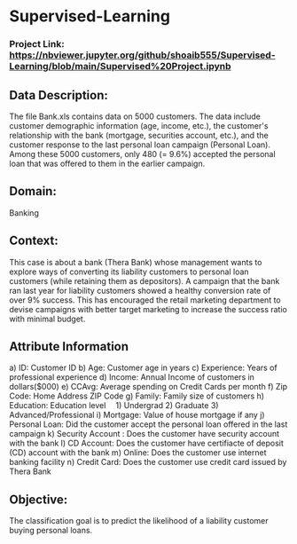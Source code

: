 # Supervised-Learning
### Project Link: https://nbviewer.jupyter.org/github/shoaib555/Supervised-Learning/blob/main/Supervised%20Project.ipynb
## Data Description:
The file Bank.xls contains data on 5000 customers. The data include customer demographic information (age, income, etc.), the customer's relationship with the bank (mortgage, securities account, etc.), and the customer response to the last personal loan campaign (Personal Loan). Among these 5000 customers, only 480 (= 9.6%) accepted the personal loan that was offered to them in the earlier campaign.
## Domain:
Banking

## Context:
This case is about a bank (Thera Bank) whose management wants to explore ways of converting its liability customers to personal loan customers (while retaining them as depositors). A campaign that the bank ran last year for liability customers showed a healthy conversion rate of over 9% success. This has encouraged the retail marketing department to devise campaigns with better target marketing to increase the success ratio with minimal budget.

## Attribute Information
a) ID: Customer ID
b) Age: Customer age in years
c) Experience: Years of professional experience
d) Income: Annual Income of customers in dollars($000)
e) CCAvg: Average spending on Credit Cards per month
f) Zip Code: Home Address ZIP Code
g) Family: Family size of customers
h) Education: Education level
 1) Undergrad 2) Graduate 3) Advanced/Professional
i) Mortgage: Value of house mortgage if any
j) Personal Loan: Did the customer accept the personal loan offered in the last campaign
k) Security Account : Does the customer have security account with the bank
l) CD Account: Does the customer have certifiacte of deposit (CD) account with the bank
m) Online: Does the customer use internet banking facility
n) Credit Card: Does the customer use credit card issued by Thera Bank

## Objective:
The classification goal is to predict the likelihood of a liability customer buying personal loans.
